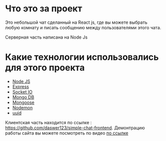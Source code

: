 # Что это за проект

Это небольшой чат сделанный на React js, где вы можете выбрать любую комнату и писать сообщению между пользователями этого чата.

Серверная часть написана на Node Js

# Какие технологии использовались для этого проекта
 * [Node JS](https://ru.reactjs.org/)
 * [Express](https://expressjs.com/ru/)
 * [Socket IO](https://socket.io/)
 * [Mongo DB](https://www.mongodb.com/)
 * [Mongoose](https://mongoosejs.com/)
 * [Nodemon](https://www.npmjs.com/package/nodemon)
 * [uuid](https://www.npmjs.com/package/uuid)

Клиентская часть находится по ссылке : https://github.com/daswer123/simple-chat-frontend.
Демонтрацию работы сайта вы можете посмотреть по видео [по ссылке](https://www.youtube.com/watch?v=IxR3XQjxIcg)
